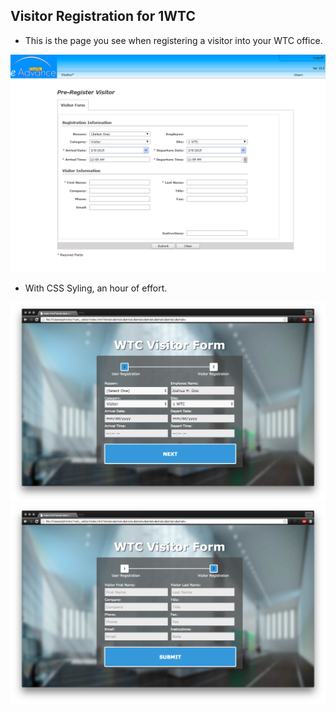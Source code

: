 ## Visitor Registration for 1WTC

- This is the page you see when registering a visitor into your WTC office.

![](ss1.png)

- With CSS Syling, an hour of effort.

![](ss2.png)
![](ss3.png)
